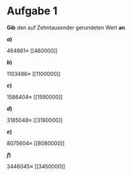 <!--
version:  0.0.1

language: de

@style
input {
    text-align: center;
}

.flex-container {
    display: flex;
    flex-wrap: wrap;
    align-items: stretch;
    gap: 20px;
}

.flex-child {
    flex: 1;
    min-width: 350px;
    margin-right: 20px;
}

@media (max-width: 400px) {
    .flex-child {
        flex: 100%;
        margin-right: 0;
    }
}
@end

formula: \carry   \textcolor{red}{\scriptsize #1}
formula: \digit   \rlap{\carry{#1}}\phantom{#2}#2
formula: \permil  \text{‰}

import: https://raw.githubusercontent.com/liaTemplates/algebrite/master/README.md
import: https://raw.githubusercontent.com/LiaTemplates/Tikz-Jax/main/README.md

script: https://cdn.jsdelivr.net/gh/LiaTemplates/Tikz-Jax@main/dist/index.js

@round
<script>
  let value = `@input`;
  if (value.startsWith("@")) {
    ""
  } else {
    value = JSON.parse(value);
    value = value[0]
    value = value.replace(/,/g, ".");
    value = parseFloat(value);
    value = Math.round(value * Math.pow(10,@1)) / Math.pow(10,@1);
    value == @0
  }
</script>
@end

tags: Runden, sehr leicht

-->




# Aufgabe 1

**Gib** den auf Zehntausender gerundeten Wert **an**.


<section class="flex-container">

<div class="flex-child">

__$a)\;\;$__

$464861 \approx$ [[460000]]

</div>



<div class="flex-child">

__$b)\;\;$__

$1103486 \approx$ [[1100000]]

</div>




<div class="flex-child">

__$c)\;\;$__

$1586404 \approx$ [[1590000]]

</div>




<div class="flex-child">

__$d)\;\;$__

$3185048 \approx$ [[3190000]]

</div>




<div class="flex-child">

__$e)\;\;$__

$8075604 \approx$ [[8080000]]

</div>



<div class="flex-child">

__$f)\;\;$__

$3446045 \approx$ [[3450000]]

</div>


</section>